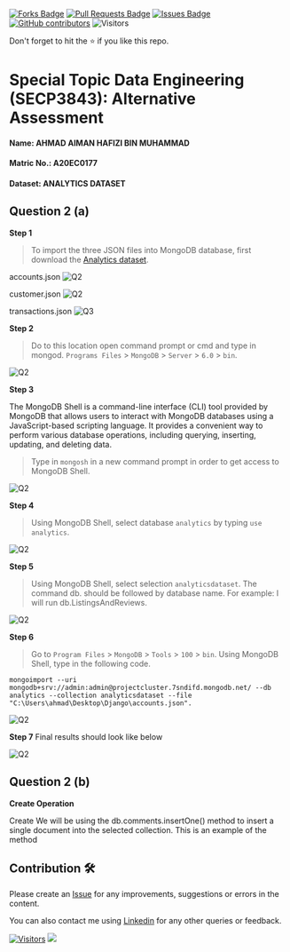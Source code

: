 
<a href="https://github.com/drshahizan/SECP3843/network/members"><img src="https://img.shields.io/github/forks/drshahizan/SECP3843" alt="Forks Badge"/></a>
<a href="https://github.com/drshahizan/SECP3843/pulls"><img src="https://img.shields.io/github/issues-pr/drshahizan/SECP3843" alt="Pull Requests Badge"/></a>
<a href="https://github.com/drshahizan/SECP3843/issues"><img src="https://img.shields.io/github/issues/drshahizan/SECP3843" alt="Issues Badge"/></a>
<a href="https://github.com/drshahizan/SECP3843/graphs/contributors"><img alt="GitHub contributors" src="https://img.shields.io/github/contributors/drshahizan/SECP3843?color=2b9348"></a>
![Visitors](https://api.visitorbadge.io/api/visitors?path=https%3A%2F%2Fgithub.com%2Fdrshahizan%2FSECP3843&labelColor=%23d9e3f0&countColor=%23697689&style=flat)

Don't forget to hit the :star: if you like this repo.

# Special Topic Data Engineering (SECP3843): Alternative Assessment

#### Name: AHMAD AIMAN HAFIZI BIN MUHAMMAD
#### Matric No.: A20EC0177
#### Dataset: ANALYTICS DATASET

## Question 2 (a)
**Step 1**
>To import the three JSON files into MongoDB database, first download the [Analytics dataset](https://github.com/drshahizan/dataset/tree/main/mongodb/02-analytics).

accounts.json
![Q2](https://github.com/drshahizan/SECP3843/blob/main/submission/AimanHafizi619/Question%202/files/images/Q2%20image1.png)

customer.json
![Q2](https://github.com/drshahizan/SECP3843/blob/main/submission/AimanHafizi619/Question%202/files/images/Q2%20image2.png)

transactions.json
![Q3](https://github.com/drshahizan/SECP3843/blob/main/submission/AimanHafizi619/Question%202/files/images/Q3%20image3.png)

**Step 2**
>Do to this location open command prompt or cmd and type in mongod. `Programs Files` > `MongoDB` > `Server` > `6.0` > `bin`.

![Q2](https://github.com/drshahizan/SECP3843/blob/main/submission/AimanHafizi619/Question%202/files/images/Q2%20image7.png)

**Step 3**

The MongoDB Shell is a command-line interface (CLI) tool provided by MongoDB that allows users to interact with MongoDB databases using a JavaScript-based scripting language. It provides a convenient way to perform various database operations, including querying, inserting, updating, and deleting data.

>Type in `mongosh` in a new command prompt in order to get access to MongoDB Shell.

![Q2](https://github.com/drshahizan/SECP3843/blob/main/submission/AimanHafizi619/Question%202/files/images/Q2%20image4.png)

**Step 4**
>Using MongoDB Shell, select database `analytics` by typing `use analytics`.

![Q2](https://github.com/drshahizan/SECP3843/blob/main/submission/AimanHafizi619/Question%202/files/images/Q2%20image5.png)

**Step 5**
>Using MongoDB Shell, select selection `analyticsdataset`. The command db. should be followed by database name. For example: I will run db.ListingsAndReviews.

![Q2](https://github.com/drshahizan/SECP3843/blob/main/submission/AimanHafizi619/Question%202/files/images/Q2%20image6.png)

**Step 6**
>Go to `Program Files` > `MongoDB` > `Tools` > `100` > `bin`. Using MongoDB Shell, type in the following code.

`mongoimport --uri mongodb+srv://admin:admin@projectcluster.7sndifd.mongodb.net/ --db analytics --collection analyticsdataset --file "C:\Users\ahmad\Desktop\Django\accounts.json".`

![Q2](https://github.com/drshahizan/SECP3843/blob/main/submission/AimanHafizi619/Question%202/files/images/Q2%20image8.png)

**Step 7**
Final results should look like below

![Q2](https://github.com/drshahizan/SECP3843/blob/main/submission/AimanHafizi619/Question%202/files/images/Q2%20image9.png)

## Question 2 (b)

**Create Operation**

Create We will be using the db.comments.insertOne() method to insert a single document into the selected collection. This is an example of the method

## Contribution 🛠️
Please create an [Issue](https://github.com/drshahizan/special-topic-data-engineering/issues) for any improvements, suggestions or errors in the content.

You can also contact me using [Linkedin](https://www.linkedin.com/in/aiman-hafizi-63b0a8275/) for any other queries or feedback.

[![Visitors](https://api.visitorbadge.io/api/visitors?path=https%3A%2F%2Fgithub.com%2Fdrshahizan&labelColor=%23697689&countColor=%23555555&style=plastic)](https://visitorbadge.io/status?path=https%3A%2F%2Fgithub.com%2Fdrshahizan)
![](https://hit.yhype.me/github/profile?user_id=81284918)




